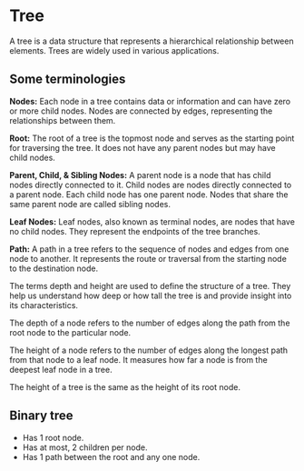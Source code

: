 # Tree

A tree is a data structure that represents a hierarchical relationship between elements. Trees are widely used in various applications.

## Some terminologies

__Nodes:__ Each node in a tree contains data or information and can have zero or more child nodes. Nodes are connected by edges, representing the relationships between them.

__Root:__ The root of a tree is the topmost node and serves as the starting point for traversing the tree. It does not have any parent nodes but may have child nodes.

__Parent, Child, & Sibling Nodes:__ A parent node is a node that has child nodes directly connected to it. Child nodes are nodes directly connected to a parent node. Each child node has one parent node. Nodes that share the same parent node are called sibling nodes.

__Leaf Nodes:__ Leaf nodes, also known as terminal nodes, are nodes that have no child nodes. They represent the endpoints of the tree branches.

__Path:__ A path in a tree refers to the sequence of nodes and edges from one node to another. It represents the route or traversal from the starting node to the destination node.

The terms depth and height are used to define the structure of a tree. They help us understand how deep or how tall the tree is and provide insight into its characteristics.

The depth of a node refers to the number of edges along the path from the root node to the particular node.

The height of a node refers to the number of edges along the longest path from that node to a leaf node. It measures how far a node is from the deepest leaf node in a tree.

The height of a tree is the same as the height of its root node.

## Binary tree

- Has 1 root node.
- Has at most, 2 children per node.
- Has 1 path between the root and any one node.
